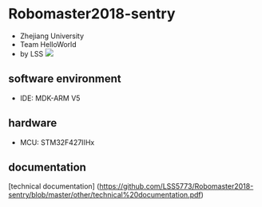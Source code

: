 # Robomaster2018-sentry
- Zhejiang University
- Team HelloWorld
- by LSS
![](https://github.com/LSS5773/Robomaster2018-sentry/blob/master/other/sentry%20ZJU.jpg)
## software environment
- IDE: MDK-ARM V5
## hardware
- MCU: STM32F427IIHx
## documentation
[technical documentation]
(https://github.com/LSS5773/Robomaster2018-sentry/blob/master/other/technical%20documentation.pdf)